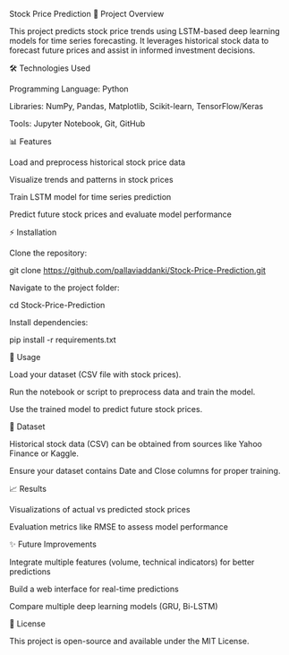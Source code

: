 Stock Price Prediction
📌 Project Overview

This project predicts stock price trends using LSTM-based deep learning models for time series forecasting. It leverages historical stock data to forecast future prices and assist in informed investment decisions.

🛠️ Technologies Used

Programming Language: Python

Libraries: NumPy, Pandas, Matplotlib, Scikit-learn, TensorFlow/Keras

Tools: Jupyter Notebook, Git, GitHub

📊 Features

Load and preprocess historical stock price data

Visualize trends and patterns in stock prices

Train LSTM model for time series prediction

Predict future stock prices and evaluate model performance

⚡ Installation

Clone the repository:

git clone https://github.com/pallaviaddanki/Stock-Price-Prediction.git


Navigate to the project folder:

cd Stock-Price-Prediction


Install dependencies:

pip install -r requirements.txt

🚀 Usage

Load your dataset (CSV file with stock prices).

Run the notebook or script to preprocess data and train the model.

Use the trained model to predict future stock prices.

📂 Dataset

Historical stock data (CSV) can be obtained from sources like Yahoo Finance
 or Kaggle.

Ensure your dataset contains Date and Close columns for proper training.

📈 Results

Visualizations of actual vs predicted stock prices

Evaluation metrics like RMSE to assess model performance

✨ Future Improvements

Integrate multiple features (volume, technical indicators) for better predictions

Build a web interface for real-time predictions

Compare multiple deep learning models (GRU, Bi-LSTM)

📄 License

This project is open-source and available under the MIT License.

